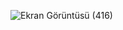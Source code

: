
![Ekran Görüntüsü (416)](https://user-images.githubusercontent.com/79534661/171020395-a58a36ef-f11b-4fa5-872c-45a1abb532a0.png)
